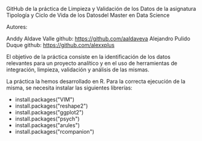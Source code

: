 GitHub de la práctica de Limpieza y Validación de los Datos de la asignatura Tipología y Ciclo de Vida de los Datosdel Master en Data Science

Autores:

Anddy Aldave Valle  github: https://github.com/aaldaveva
Alejandro Pulido Duque   github: https://github.com/alexxplus

El objetivo de la práctica consiste en la identificación de los datos relevantes para un proyecto analítico y en el uso de herramientas de integración, limpieza, validación y análisis de las mismas.

La práctica la hemos desarrollado en R. Para la correcta ejecución de la misma, se necesita instalar las siguientes librerías:
- install.packages("VIM")
- install.packages("reshape2")
- install.packages("ggplot2")
- install.packages("psych")
- install.packages("arules")
- install.packages("rcompanion")
